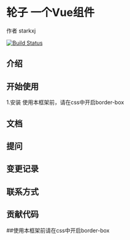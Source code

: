 #  轮子 一个Vue组件
作者 starkxj

[![Build Status](https://travis-ci.org/starkjx/vue-lunzi.svg?branch=master)](https://travis-ci.org/starkjx/vue-lunzi)

## 介绍

## 开始使用
1.安装
使用本框架前，请在css中开启border-box

## 文档

## 提问

## 变更记录

## 联系方式

## 贡献代码

##使用本框架前请在css中开启border-box